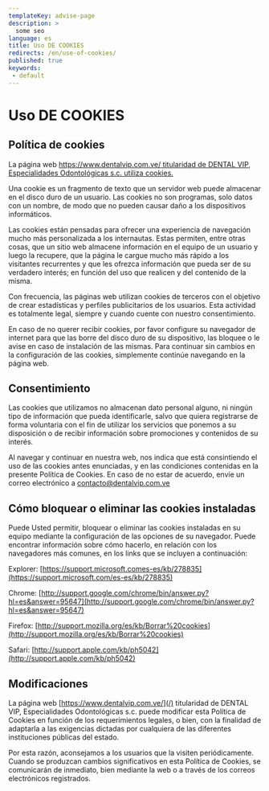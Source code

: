 ```yaml
---
templateKey: advise-page
description: >
  some seo
language: es
title: Uso DE COOKIES
redirects: /en/use-of-cookies/
published: true
keywords:
 - default
---
```


# Uso DE COOKIES

## Política de cookies

La página web [https://www.dentalvip.com.ve/ titularidad de DENTAL VIP, Especialidades Odontológicas s.c. utiliza cookies.](/)

Una cookie es un fragmento de texto que un servidor web puede almacenar en el disco duro de un usuario. Las cookies no son programas, solo datos con un nombre, de modo que no pueden causar daño a los dispositivos informáticos.

Las cookies están pensadas para ofrecer una experiencia de navegación mucho más personalizada a los internautas. Estas permiten, entre otras cosas, que un sitio web almacene información en el equipo de un usuario y luego la recupere, que la página le cargue mucho más rápido a los visitantes recurrentes y que les ofrezca información que pueda ser de su verdadero interés; en función del uso que realicen y del contenido de la misma.

Con frecuencia, las páginas web utilizan cookies de terceros con el objetivo de crear estadísticas y perfiles publicitarios de los usuarios. Esta actividad es totalmente legal, siempre y cuando cuente con nuestro consentimiento.

En caso de no querer recibir cookies, por favor configure su navegador de internet para que las borre del disco duro de su dispositivo, las bloquee o le avise en caso de instalación de las mismas. Para continuar sin cambios en la configuración de las cookies, simplemente continúe navegando en la página web.

## Consentimiento

Las cookies que utilizamos no almacenan dato personal alguno, ni ningún tipo de información que pueda identificarle, salvo que quiera registrarse de forma voluntaria con el fin de utilizar los servicios que ponemos a su disposición o de recibir información sobre promociones y contenidos de su interés.

Al navegar y continuar en nuestra web, nos indica que está consintiendo el uso de las cookies antes enunciadas, y en las condiciones contenidas en la presente Política de Cookies. En caso de no estar de acuerdo, envíe un correo electrónico a [contacto@dentalvip.com.ve](mailto:contacto@dentalvip.com.ve)

## Cómo bloquear o eliminar las cookies instaladas

Puede Usted permitir, bloquear o eliminar las cookies instaladas en su equipo mediante la configuración de las opciones de su navegador. Puede encontrar información sobre cómo hacerlo, en relación con los navegadores más comunes, en los links que se incluyen a continuación:

Explorer: [https://support.microsoft.comes-es/kb/278835](https://support.microsoft.com/es-es/kb/278835)

Chrome: [http://support.google.com/chrome/bin/answer.py?hl=es&answer=95647](http://support.google.com/chrome/bin/answer.py?hl=es&answer=95647)

Firefox: [http://support.mozilla.org/es/kb/Borrar%20cookies](http://support.mozilla.org/es/kb/Borrar%20cookies)

Safari: [http://support.apple.com/kb/ph5042](http://support.apple.com/kb/ph5042)

## Modificaciones

La página web [https://www.dentalvip.com.ve/](/) titularidad de DENTAL VIP, Especialidades Odontológicas s.c. puede modificar esta Política de Cookies en función de los requerimientos legales, o bien, con la finalidad de adaptarla a las exigencias dictadas por cualquiera de las diferentes instituciones públicas del estado.

Por esta razón, aconsejamos a los usuarios que la visiten periódicamente. Cuando se produzcan cambios significativos en esta Política de Cookies, se comunicarán de inmediato, bien mediante la web o a través de los correos electrónicos registrados.
